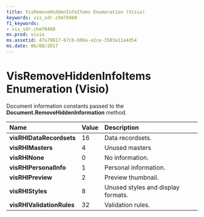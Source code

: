```yaml
---
title: VisRemoveHiddenInfoItems Enumeration (Visio)
keywords: vis_sdr.chm70460
f1_keywords:
- vis_sdr.chm70460
ms.prod: visio
ms.assetid: 47a79817-67cb-b96a-e2ce-3503a11a4d54
ms.date: 06/08/2017
---
```



# VisRemoveHiddenInfoItems Enumeration (Visio)

Document information constants passed to the  **Document.RemoveHiddenInformation** method.



|**Name**|**Value**|**Description**|
|:-----|:-----|:-----|
| **visRHIDataRecordsets**|16|Data recordsets.|
| **visRHIMasters**|4|Unused masters|
| **visRHINone**|0|No information.|
| **visRHIPersonalInfo**|1|Personal information.|
| **visRHIPreview**|2|Preview thumbnail.|
| **visRHIStyles**|8|Unused styles and display formats.|
| **visRHIValidationRules**|32|Validation rules.|

